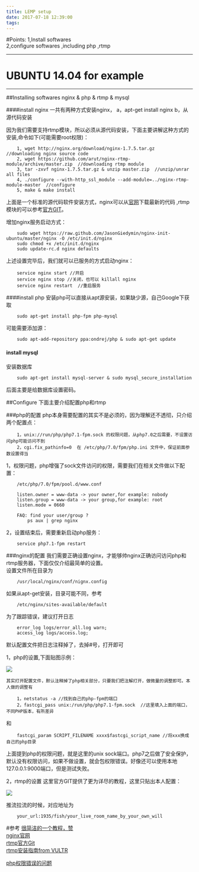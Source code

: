 ```yaml
---
title: LEMP setup
date: 2017-07-18 12:39:00
tags:
---
```


#Points:
1,Install softwares   
2,configure softwares ,including php ,rtmp  

--------------
UBUNTU 14.04 for example
==================
---------------


##Installing softwares 
nginx & php & rtmp & mysql

####install nginx
		一共有两种方式安装nginx，
		a，apt-get install nginx	
		b，从源代码安装
		
因为我们需要支持rtmp模块，所以必须从源代码安装，下面主要讲解这种方式的安装,命令如下(可能需要root权限)：
		
		1, wget http://nginx.org/download/nginx-1.7.5.tar.gz  //downloading nginx source code
		2, wget https://github.com/arut/nginx-rtmp-module/archive/master.zip  //downloading rtmp module
		3, tar -zxvf nginx-1.7.5.tar.gz & unzip master.zip  //unzip/unrar all files
		4, ./configure --with-http_ssl_module --add-module=../nginx-rtmp-module-master  //configure
		5, make & make install 
上面是一个标准的源代码软件安装方式，nginx可以从[官网](http://nginx.org/en/download.html)下载最新的代码 ,rtmp模块的可以参考[官方GIT](https://github.com/arut/nginx-rtmp-module)。   

增加nginx服务启动方式：
		
		sudo wget https://raw.github.com/JasonGiedymin/nginx-init-ubuntu/master/nginx -O /etc/init.d/nginx
		sudo chmod +x /etc/init.d/nginx
		sudo update-rc.d nginx defaults
上述设置完毕后，我们就可以已服务的方式启动nginx：

		service nginx start //开启
		service nginx stop //关闭，也可以 killall nginx
		service nginx restart  //重启服务

####install php
安装php可以直接从apt源安装，如果缺少源，自己Google下获取   

		sudo apt-get install php-fpm php-mysql 
可能需要添加源：

		sudo apt-add-repository ppa:ondrej/php & sudo apt-get update
		

#### install mysql
安装数据库

		sudo apt-get install mysql-server & sudo mysql_secure_installation
		
后面主要是给数据库设置密码。


##Configure
下面主要介绍配置php和rtmp

###php的配置
php本身需要配置的其实不是必须的，因为理解还不透彻，只介绍两个配置点：
		
		1，unix://run/php/php7.1-fpm.sock 的权限问题，从php7.0之后需要，不设置访问php可能访问不到
		2，cgi.fix_pathinfo=0  在 /etc/php/7.0/fpm/php.ini 文件中，保证前面参数设置得当
		
1，权限问题，php增强了sock文件访问的权限，需要我们在相关文件做以下配置：
		
		/etc/php/7.0/fpm/pool.d/www.conf
		
		listen.owner = www-data -> your owner,for example: nobody
		listen.group = www-data -> your group,for example: root
		listen.mode = 0660
		
		FAQ: find your user/group ?
			ps aux | grep nginx 

2，设置结束后，需要重新启动php服务：

		service php7.1-fpm restart


###nginx的配置
我们需要正确设置nginx，才能够帅nginx正确访问访问php和rtmp服务器，下面仅仅介绍最简单的设置。  
设置文件所在目录为  

		/usr/local/nginx/conf/nignx.config 
如果从apt-get安装，目录可能不同，参考 

		/etc/nginx/sites-available/default

为了跟踪错误，建议打开日志
		
		error_log logs/error_all.log warn;
		access_log logs/access.log;
默认配置文件把日志注释掉了，去掉#号，打开即可  

1，php的设置,下面贴图示例：  

![](/images/phpset.png)
  
	其实打开配置文件，默认注释掉了php相关部分，只要我们把注解打开，做微量的调整即可。本人做的调整有
	
		1，netstatus -a //找到自己的php-fpm的端口
		2，fastcgi_pass unix:/run/php/php7.1-fpm.sock  //这里填入上面的端口，不同PHP版本，有所差异
和

		fastcgi_param SCRIPT_FILENAME xxxx$fastcgi_script_name //将xxx换成自己的php目录	
	
上面提到php的权限问题，就是这里的unix sock端口。php7之后做了安全保护，默认没有权限访问，如果不做设置，就会包权限错误。好像还可以使用本地127.0.0.1:9000端口，但是测试失败。


2，rtmp的设置
这里官方GIT提供了更为详尽的教程，这里只贴出本人配置：

![](/images/rtmpset.png)
	
推流拉流的时候，对应地址为	

 		your_url:1935/fish/your_live_room_name_by_your_own_will


#参考
[很简洁的一个教程，赞](https://www.digitalocean.com/community/tutorials/how-to-install-linux-nginx-mysql-php-lemp-stack-in-ubuntu-16-04)	
[nginx官网](http://nginx.org/)		
[rtmp官方Git](https://github.com/arut/nginx-rtmp-module)  
[rtmp安装指南from VULTR](https://www.vultr.com/docs/setup-nginx-rtmp-on-ubuntu-14-04)  
[]()	

[php权限错误的问题](https://stackoverflow.com/questions/23443398/nginx-error-connect-to-php5-fpm-sock-failed-13-permission-denied)	





			
	